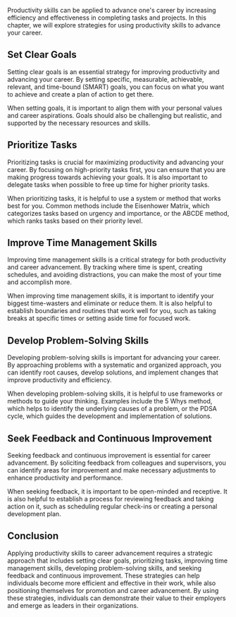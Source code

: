 
Productivity skills can be applied to advance one's career by increasing efficiency and effectiveness in completing tasks and projects. In this chapter, we will explore strategies for using productivity skills to advance your career.

## Set Clear Goals

Setting clear goals is an essential strategy for improving productivity and advancing your career. By setting specific, measurable, achievable, relevant, and time-bound (SMART) goals, you can focus on what you want to achieve and create a plan of action to get there.

When setting goals, it is important to align them with your personal values and career aspirations. Goals should also be challenging but realistic, and supported by the necessary resources and skills.

## Prioritize Tasks

Prioritizing tasks is crucial for maximizing productivity and advancing your career. By focusing on high-priority tasks first, you can ensure that you are making progress towards achieving your goals. It is also important to delegate tasks when possible to free up time for higher priority tasks.

When prioritizing tasks, it is helpful to use a system or method that works best for you. Common methods include the Eisenhower Matrix, which categorizes tasks based on urgency and importance, or the ABCDE method, which ranks tasks based on their priority level.

## Improve Time Management Skills

Improving time management skills is a critical strategy for both productivity and career advancement. By tracking where time is spent, creating schedules, and avoiding distractions, you can make the most of your time and accomplish more.

When improving time management skills, it is important to identify your biggest time-wasters and eliminate or reduce them. It is also helpful to establish boundaries and routines that work well for you, such as taking breaks at specific times or setting aside time for focused work.

## Develop Problem-Solving Skills

Developing problem-solving skills is important for advancing your career. By approaching problems with a systematic and organized approach, you can identify root causes, develop solutions, and implement changes that improve productivity and efficiency.

When developing problem-solving skills, it is helpful to use frameworks or methods to guide your thinking. Examples include the 5 Whys method, which helps to identify the underlying causes of a problem, or the PDSA cycle, which guides the development and implementation of solutions.

## Seek Feedback and Continuous Improvement

Seeking feedback and continuous improvement is essential for career advancement. By soliciting feedback from colleagues and supervisors, you can identify areas for improvement and make necessary adjustments to enhance productivity and performance.

When seeking feedback, it is important to be open-minded and receptive. It is also helpful to establish a process for reviewing feedback and taking action on it, such as scheduling regular check-ins or creating a personal development plan.

## Conclusion

Applying productivity skills to career advancement requires a strategic approach that includes setting clear goals, prioritizing tasks, improving time management skills, developing problem-solving skills, and seeking feedback and continuous improvement. These strategies can help individuals become more efficient and effective in their work, while also positioning themselves for promotion and career advancement. By using these strategies, individuals can demonstrate their value to their employers and emerge as leaders in their organizations.
